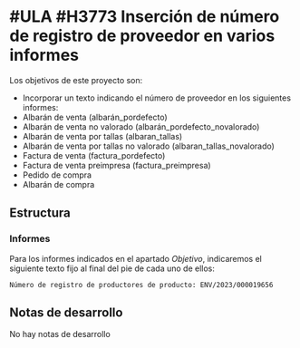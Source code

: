 # #ULA #H3773 Inserción de número de registro de proveedor en varios informes

Los objetivos de este proyecto son:
+ Incorporar un texto indicando el número de proveedor en los siguientes informes:
+ Albarán de venta (albarán_pordefecto)
+ Albarán de venta no valorado (albarán_pordefecto_novalorado)
+ Albarán de venta por tallas (albaran_tallas)
+ Albarán de venta por tallas no valorado (albaran_tallas_novalorado)
+ Factura de venta (factura_pordefecto)
+ Factura de venta preimpresa (factura_preimpresa)
+ Pedido de compra
+ Albarán de compra

## Estructura

### Informes
Para los informes indicados en el apartado _Objetivo_, indicaremos el siguiente texto fijo al final del pie de cada uno de ellos:

    Número de registro de productores de producto: ENV/2023/000019656

## Notas de desarrollo
No hay notas de desarrollo